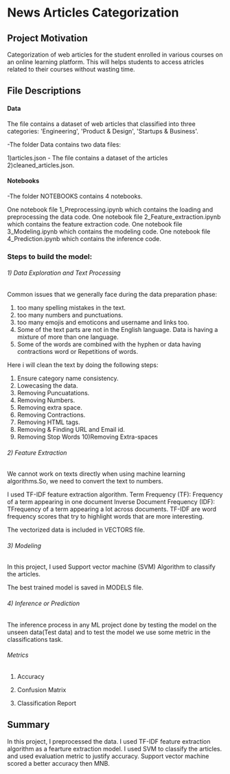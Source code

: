 # News Articles Categorization

## Project Motivation

Categorization of web articles for the student enrolled in various courses on an online learning platform.
This will helps students to access atricles related to their courses without wasting time. 

## File Descriptions
#### Data

The file contains a dataset of web articles that classified into three categories: 'Engineering', 'Product & Design', 'Startups & Business'.

-The folder Data contains two data files:

1)articles.json - The file contains a dataset of the articles
2)cleaned_articles.json.

#### Notebooks

-The folder NOTEBOOKS contains 4 notebooks.

One notebook file 1_Preprocessing.ipynb which contains the loading and preprocessing the data code.
One notebook file 2_Feature_extraction.ipynb which contains the feature extraction code.
One notebook file 3_Modeling.ipynb which contains the modeling code.
One notebook file 4_Prediction.ipynb which contains the inference code.

### Steps to build the model:

###### 1) Data Exploration and Text Processing
Common issues that we generally face during the data preparation phase:

1) too many spelling mistakes in the text.
2) too many numbers and punctuations.
3) too many emojis and emoticons and username and links too.
4) Some of the text parts are not in the English language. Data is having a mixture of more than one language.
4) Some of the words are combined with the hyphen or data having contractions word or Repetitions of words.


Here i will clean the text by doing the following steps:

1) Ensure category name consistency.
2) Lowecasing the data.
3) Removing Puncuatations.
4) Removing Numbers.
5) Removing extra space.
6) Removing Contractions.
7) Removing HTML tags.
8) Removing & Finding URL and Email id.
9) Removing Stop Words
10)Removing Extra-spaces

###### 2) Feature Extraction

We cannot work on texts directly when using machine learning algorithms.So, we need to convert the text to numbers.

I used TF-IDF feature extraction algorithm. 
Term Frequency (TF): Frequency of a term appearing in one document
Inverse Document Frequency (IDF): TFrequency of a term appearing a lot across documents.
TF-IDF are word frequency scores that try to highlight words that are more interesting.

The vectorized data is included in VECTORS file.


###### 3) Modeling
In this project, I used Support vector machine (SVM) Algorithm to classify the articles.

The best trained model is saved in MODELS file.


###### 4) Inference or Prediction    
The inference process in any ML project done by testing the model on the unseen data(Test data)
and to test the model we use some metric in the classifications task.

###### Metrics 
1) Accuracy

2) Confusion Matrix

3) Classification Report


## Summary
In this project, I preprocessed the data. I used TF-IDF feature extraction algorithm as a fearture extraction model. I used SVM to classify the articles. and used evaluation metric to justify accuracy.  Support vector machine scored a better accuracy then MNB.



